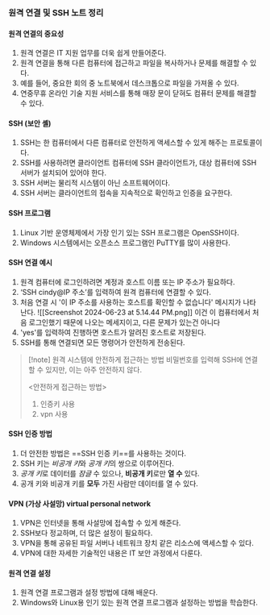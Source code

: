 
### 원격 연결 및 SSH 노트 정리

#### 원격 연결의 중요성
1. 원격 연결은 IT 지원 업무를 더욱 쉽게 만들어준다.
2. 원격 연결을 통해 다른 컴퓨터에 접근하고 파일을 복사하거나 문제를 해결할 수 있다.
3. 예를 들어, 중요한 회의 중 노트북에서 데스크톱으로 파일을 가져올 수 있다.
4. 연중무휴 온라인 기술 지원 서비스를 통해 매장 문이 닫혀도 컴퓨터 문제를 해결할 수 있다.

#### SSH (보안 셸)
1. SSH는 한 컴퓨터에서 다른 컴퓨터로 안전하게 액세스할 수 있게 해주는 프로토콜이다.
2. SSH를 사용하려면 클라이언트 컴퓨터에 SSH 클라이언트가, 대상 컴퓨터에 SSH 서버가 설치되어 있어야 한다.
3. SSH 서버는 물리적 시스템이 아닌 소프트웨어이다.
4. SSH 서버는 클라이언트의 접속을 지속적으로 확인하고 인증을 요구한다.

#### SSH 프로그램
1. Linux 기반 운영체제에서 가장 인기 있는 SSH 프로그램은 OpenSSH이다.
2. Windows 시스템에서는 오픈소스 프로그램인 PuTTY를 많이 사용한다.

#### SSH 연결 예시
1. 원격 컴퓨터에 로그인하려면 계정과 호스트 이름 또는 IP 주소가 필요하다.
2. ‘SSH cindy@IP 주소’를 입력하여 원격 컴퓨터에 연결할 수 있다.
3. 처음 연결 시 '이 IP 주소를 사용하는 호스트를 확인할 수 없습니다' 메시지가 나타난다.
![[Screenshot 2024-06-23 at 5.14.44 PM.png]]
   이건 이 컴퓨터에서 처음 로그인했기 때문에 나오는 메세지이고, 다른 문제가 있는건 아니다
4. 'yes'를 입력하여 진행하면 호스트가 알려진 호스트로 저장된다.
5. SSH를 통해 연결되면 모든 명령어가 안전하게 전송된다.

>[!note] 원격 시스템에 안전하게 접근하는 방법
>비밀번호를 입력해 SSH에 연결할 수 있지만, 이는 아주 안전하지 않다.
>
><안전하게 접근하는 방법>
>1. 인증키 사용
>2. vpn 사용
>



#### SSH 인증 방법
1. 더 안전한 방법은 ==SSH 인증 키==를 사용하는 것이다.
2. SSH 키는 *비공개 키*와 *공개 키*의 쌍으로 이루어진다.
3. *공개 키*로 데이터를 *잠글* 수 있으나, **비공개 키**로만 **열 수** 있다.
4. 공개 키와 비공개 키를 **모두** 가진 사람만 데이터를 열 수 있다.

#### VPN (가상 사설망) virtual personal network
1. VPN은 인터넷을 통해 사설망에 접속할 수 있게 해준다.
2. SSH보다 정교하며, 더 많은 설정이 필요하다.
3. VPN을 통해 공유된 파일 서버나 네트워크 장치 같은 리소스에 액세스할 수 있다.
4. VPN에 대한 자세한 기술적인 내용은 IT 보안 과정에서 다룬다.

#### 원격 연결 설정
1. 원격 연결 프로그램과 설정 방법에 대해 배운다.
2. Windows와 Linux용 인기 있는 원격 연결 프로그램과 설정하는 방법을 학습한다.